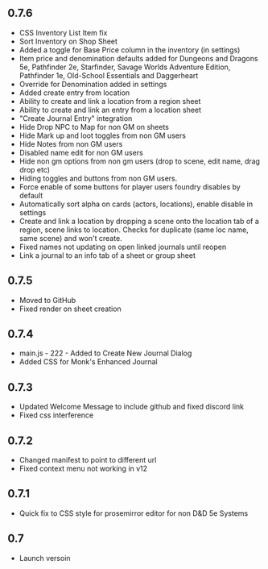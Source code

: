 ## 0.7.6
- CSS Inventory List Item fix
- Sort Inventory on Shop Sheet
- Added a toggle for Base Price column in the inventory (in settings)
- Item price and denomination defaults added for Dungeons and Dragons 5e, Pathfinder 2e, Starfinder, Savage Worlds Adventure Edition, Pathfinder 1e, Old-School Essentials and Daggerheart
- Override for Denomination added in settings
- Added create entry from location
- Ability to create and link a location from a region sheet
- Ability to create and link an entry from a location sheet
- "Create Journal Entry" integration
- Hide Drop NPC to Map for non GM on sheets
- Hide Mark up and loot toggles from non GM users
- Hide Notes from non GM users
- Disabled name edit for non GM users
- Hide non gm options from non gm users (drop to scene, edit name, drag drop etc)
- Hiding toggles and buttons from non GM users.
- Force enable of some buttons for player users foundry disables by default
- Automatically sort alpha on cards (actors, locations), enable disable in settings
- Create and link a location by dropping a scene onto the location tab of a region, scene links to location. Checks for duplicate (same loc name, same scene) and won't create.
- Fixed names not updating on open linked journals until reopen
- Link a journal to an info tab of a sheet or group sheet

## 0.7.5
- Moved to GitHub
- Fixed render on sheet creation

## 0.7.4
- main.js - 222 - Added to Create New Journal Dialog
- Added CSS for Monk's Enhanced Journal

## 0.7.3
- Updated Welcome Message to include github and fixed discord link
- Fixed css interference

## 0.7.2
- Changed manifest to point to different url
- Fixed context menu not working in v12

## 0.7.1
- Quick fix to CSS style for prosemirror editor for non D&D 5e Systems

## 0.7
- Launch versoin